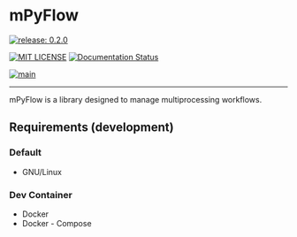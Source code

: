 # mPyFlow

[![release: 0.2.0](https://img.shields.io/badge/rel-0.2.0-blue.svg?style=flat-square)](https://github.com/artdotlis/mPyFlow)

[![MIT LICENSE](https://img.shields.io/badge/License-MIT-brightgreen.svg?style=flat-square)](https://choosealicense.com/licenses/mit/)
[![Documentation Status](https://img.shields.io/badge/docs-GitHub-blue.svg?style=flat-square)](https://artdotlis.github.io/mPyFlow/)

[![main](https://github.com/artdotlis/mPyFlow/actions/workflows/main.yml/badge.svg?branch=main)](https://github.com/artdotlis/mPyFlow/actions/workflows/main.yml)

---

mPyFlow is a library designed to manage multiprocessing workflows.


## Requirements (development)

### Default

- GNU/Linux

### Dev Container

- Docker
- Docker - Compose
